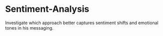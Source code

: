 # Sentiment-Analysis
Investigate which approach better captures sentiment shifts and emotional tones in his messaging.
